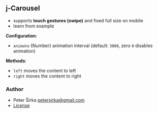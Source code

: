 ## j-Carousel

- supports __touch gestures (swipe)__ and fixed full size on mobile
- learn from example

__Configuration__:

- `animate` {Number} animation interval (default: `3000`, zero `0` disables animation)

__Methods__:

- `left` moves the content to left
- `right` moves the content to right

### Author

- Peter Širka <petersirka@gmail.com>
- [License](https://www.totaljs.com/license/)
